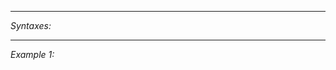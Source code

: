 


---
*Syntaxes:*

<!-- [] call `BIN_fnc_initDiary` -->

---
*Example 1:*

<!-- 
```sqf
[] call BIN_fnc_initDiary;
``` -->